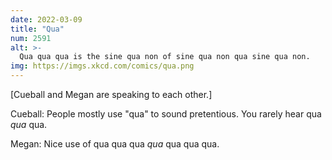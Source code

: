```yaml
---
date: 2022-03-09
title: "Qua"
num: 2591
alt: >-
  Qua qua qua is the sine qua non of sine qua non qua sine qua non.
img: https://imgs.xkcd.com/comics/qua.png
---
```

[Cueball and Megan are speaking to each other.]

Cueball: People mostly use "qua" to sound pretentious. You rarely hear qua *qua* qua.

Megan: Nice use of qua qua qua *qua* qua qua qua.